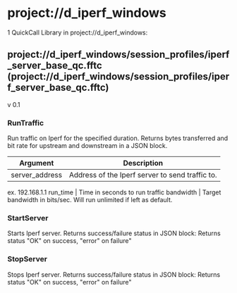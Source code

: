 # project://d_iperf_windows
1 QuickCall Library in project://d_iperf_windows:
## project://d_iperf_windows/session_profiles/iperf_server_base_qc.fftc (project://d_iperf_windows/session_profiles/iperf_server_base_qc.fftc)
v 0.1
### RunTraffic
Run traffic on Iperf for the specified duration. Returns bytes transferred and bit rate for upstream and downstream in a JSON block. 

Argument | Description
------------ | -------------
server_address | Address of the Iperf server to send traffic to. 
ex. 192.168.1.1
run_time | Time in seconds to run traffic
bandwidth | Target bandwidth in bits/sec. Will run unlimited if left as default. 
### StartServer
Starts Iperf server. Returns success/failure status in JSON block:
Returns status "OK" on success, "error" on failure"
### StopServer
Stops Iperf server. Returns success/failure status in JSON block:
Returns status "OK" on success, "error" on failure"
